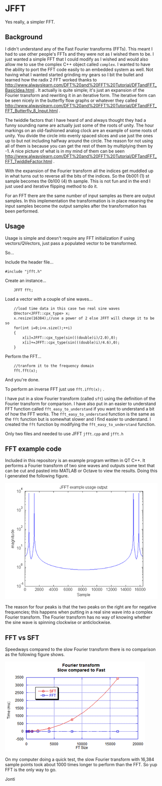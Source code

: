 # JFFT
Yes really, a simpler FFT.

## Background

I didn't understand any of the Fast Fourier transforms (FFTs). This meant I had to use other people's FFTs and they were not as I wished them to be. I just wanted a simple FFT that I could modify as I wished and would also allow me to use the complex C++ object called `complex`. I wanted to have the ability to port the FFT code easily to an embedded system as well. Not having what I wanted started grinding my gears so I bit the bullet and learned how the radix 2 FFT worked thanks to http://www.alwayslearn.com/DFT%20and%20FFT%20Tutorial/DFTandFFT_BasicIdea.html . It actually is quite simple; it's just an expansion of the Fourier transform and rewriting it in an iterative form. The iterative form can be seen nicely in the butterfly flow graphs or whatever they called http://www.alwayslearn.com/DFT%20and%20FFT%20Tutorial/DFTandFFT_FFT_Butterfly_8_Input.html .

The twiddle factors that I have heard of and always thought they had a funny sounding name are actually just some of the roots of unity. The hour markings on an old-fashioned analog clock are an example of some roots of unity. You divide the circle into evenly spaced slices and use just the ones up to but not including halfway around the circle. The reason for not using all of them is because you can get the rest of them by multiplying them by -1. A nice picture of what is in my mind of them can be seen http://www.alwayslearn.com/DFT%20and%20FFT%20Tutorial/DFTandFFT_FFT_TwiddleFactor.html .

With the expansion of the Fourier transform all the indices get muddled up in what turns out to reverse all the bits of the indices. So the 0b001 (1) st sample becomes the 0b100 (4) th sample. This is not fun and in the end I just used and iterative flipping method to do it.

For an FFT there are the same number of input samples as there are output samples. In this implementation the transformation is in place meaning the input samples become the output samples after the transformation has been performed.

## Usage

Usage is simple and doesn't require any FFT initialization if using vectors/QVectors, just pass a populated vector to be transformed.

So...

Include the header file...

```
#include "jfft.h"
```

Create an instance...

```
    JFFT fft;
```

Load a vector with a couple of sine waves... 

```
    //load time data in this case two real sine waves
    QVector<JFFT::cpx_type> x;
    x.resize(16384);//use a power of 2 else JFFT will change it to be so
    for(int i=0;i<x.size();++i)
    {
        x[i]=JFFT::cpx_type(sin(((double)i)/2.0),0);
        x[i]+=JFFT::cpx_type(sin(((double)i)/4.6),0);
    }
```

Perform the FFT...

```
    //tranform it to the frequency domain
    fft.fft(x);
```

And you're done.

To perform an inverse FFT just use `fft.ifft(x);` .

I have put in a slow Fourier transform (called `sft`) using the definition of the Fourier transform for comparison. I have also put in an easier to understand FFT function called `fft_easy_to_understand` if you want to understand a bit of how the FFT works. The `fft_easy_to_understand` function is the same as the `fft` function but is somewhat slower and I find easier to understand. I created the `fft` function by modifying the `fft_easy_to_understand` function.

Only two files and needed to use JFFT `jfft.cpp` and `jfft.h`

## FFT example code

Included in this repository is an example program written in QT C++. It performs a Fourier transform of two sine waves and outputs some text that can be cut and pasted into MATLAB or Octave to view the results. Doing this I generated the following figure.

![](demo_result.png)

The reason for four peaks is that the two peaks on the right are for negative frequencies; this happens when putting in a real sine wave into a complex Fourier transform. The Fourier transform has no way of knowing whether the sine wave is spinning clockwise or anticlockwise.

## FFT vs SFT

Speedways compared to the slow Fourier transform there is no comparison as the following figure shows.

![](sft_fft_diff.png)

On my computer doing a quick test, the slow Fourier transform with 16,384 sample points took about 1000 times longer to perform than the FFT. So yup FFT is the only way to go.

Jonti


